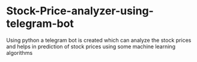 # Stock-Price-analyzer-using-telegram-bot
Using python a telegram bot is created which can analyze the stock prices and helps in prediction of stock prices using some machine learning algorithms
